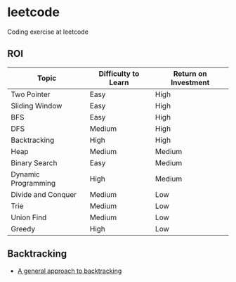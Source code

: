 # leetcode
Coding exercise at leetcode

## ROI
| Topic | Difficulty to Learn | Return on Investment |
| ----- | ------------------- | -------------------- |
| Two Pointer | Easy | High |
| Sliding Window | Easy | High |
| BFS | Easy | High |
| DFS | Medium | High |
| Backtracking | High | High |
| Heap | Medium | Medium |
| Binary Search | Easy | Medium |
| Dynamic Programming | High | Medium |
| Divide and Conquer | Medium | Low |
| Trie | Medium | Low |
| Union Find | Medium | Low |
| Greedy | High | Low |

## Backtracking
- [A general approach to backtracking](https://leetcode.com/problems/combination-sum/solutions/16502/a-general-approach-to-backtracking-questions-in-java-subsets-permutations-combination-sum-palindrome-partitioning/?envType=study-plan-v2&envId=top-interview-150)
